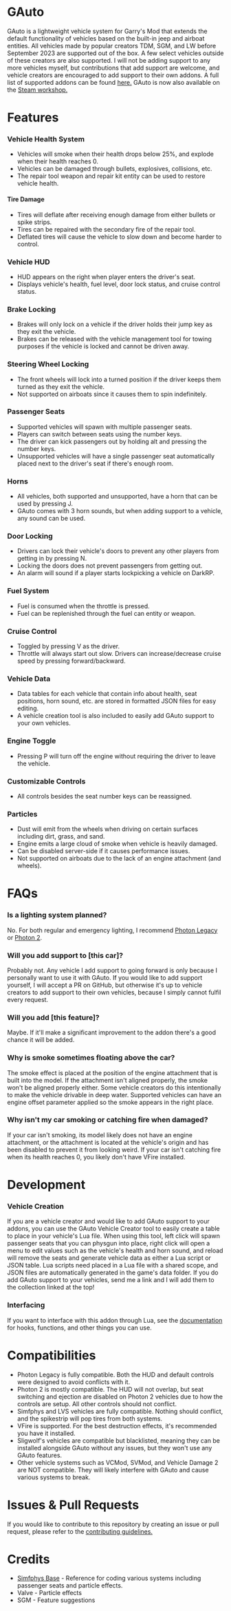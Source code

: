 # GAuto
GAuto is a lightweight vehicle system for Garry's Mod that extends the default functionality of vehicles based on the built-in jeep and airboat entities. All vehicles made by popular creators TDM, SGM, and LW before September 2023 are supported out of the box. A few select vehicles outside of these creators are also supported. I will not be adding support to any more vehicles myself, but contributions that add support are welcome, and vehicle creators are encouraged to add support to their own addons. A full list of supported addons can be found [here.](https://steamcommunity.com/sharedfiles/filedetails/?id=3018834846) GAuto is now also available on the [Steam workshop.](https://steamcommunity.com/sharedfiles/filedetails/?id=3048040907)

# Features
### Vehicle Health System
- Vehicles will smoke when their health drops below 25%, and explode when their health reaches 0.
- Vehicles can be damaged through bullets, explosives, collisions, etc.
- The repair tool weapon and repair kit entity can be used to restore vehicle health.
#### Tire Damage
- Tires will deflate after receiving enough damage from either bullets or spike strips.
- Tires can be repaired with the secondary fire of the repair tool.
- Deflated tires will cause the vehicle to slow down and become harder to control.
### Vehicle HUD
- HUD appears on the right when player enters the driver's seat.
- Displays vehicle's health, fuel level, door lock status, and cruise control status.
### Brake Locking
- Brakes will only lock on a vehicle if the driver holds their jump key as they exit the vehicle.
- Brakes can be released with the vehicle management tool for towing purposes if the vehicle is locked and cannot be driven away.
### Steering Wheel Locking
- The front wheels will lock into a turned position if the driver keeps them turned as they exit the vehicle.
- Not supported on airboats since it causes them to spin indefinitely.
### Passenger Seats
- Supported vehicles will spawn with multiple passenger seats.
- Players can switch between seats using the number keys.
- The driver can kick passengers out by holding alt and pressing the number keys.
- Unsupported vehicles will have a single passenger seat automatically placed next to the driver's seat if there's enough room.
### Horns
- All vehicles, both supported and unsupported, have a horn that can be used by pressing J.
- GAuto comes with 3 horn sounds, but when adding support to a vehicle, any sound can be used.
### Door Locking
- Drivers can lock their vehicle's doors to prevent any other players from getting in by pressing N.
- Locking the doors does not prevent passengers from getting out.
- An alarm will sound if a player starts lockpicking a vehicle on DarkRP.
### Fuel System
- Fuel is consumed when the throttle is pressed.
- Fuel can be replenished through the fuel can entity or weapon.
### Cruise Control
- Toggled by pressing V as the driver.
- Throttle will always start out slow. Drivers can increase/decrease cruise speed by pressing forward/backward.
### Vehicle Data
- Data tables for each vehicle that contain info about health, seat positions, horn sound, etc. are stored in formatted JSON files for easy editing.
- A vehicle creation tool is also included to easily add GAuto support to your own vehicles.
### Engine Toggle
- Pressing P will turn off the engine without requiring the driver to leave the vehicle.
### Customizable Controls
- All controls besides the seat number keys can be reassigned.
### Particles
- Dust will emit from the wheels when driving on certain surfaces including dirt, grass, and sand.
- Engine emits a large cloud of smoke when vehicle is heavily damaged.
- Can be disabled server-side if it causes performance issues.
- Not supported on airboats due to the lack of an engine attachment (and wheels).

# FAQs
### Is a lighting system planned?
No. For both regular and emergency lighting, I recommend [Photon Legacy](https://steamcommunity.com/sharedfiles/filedetails/?id=339648087) or [Photon 2](https://steamcommunity.com/sharedfiles/filedetails/?id=3128242636).
### Will you add support to [this car]?
Probably not. Any vehicle I add support to going forward is only because I personally want to use it with GAuto. If you would like to add support yourself, I will accept a PR on GitHub, but otherwise it's up to vehicle creators to add support to their own vehicles, because I simply cannot fulfil every request.
### Will you add [this feature]?
Maybe. If it'll make a significant improvement to the addon there's a good chance it will be added.
### Why is smoke sometimes floating above the car?
The smoke effect is placed at the position of the engine attachment that is built into the model. If the attachment isn't aligned properly, the smoke won't be aligned properly either. Some vehicle creators do this intentionally to make the vehicle drivable in deep water. Supported vehicles can have an engine offset parameter applied so the smoke appears in the right place.
### Why isn't my car smoking or catching fire when damaged?
If your car isn't smoking, its model likely does not have an engine attachment, or the attachment is located at the vehicle's origin and has been disabled to prevent it from looking weird. If your car isn't catching fire when its health reaches 0, you likely don't have VFire installed.

# Development
### Vehicle Creation
 If you are a vehicle creator and would like to add GAuto support to your addons, you can use the GAuto Vehicle Creator tool to easily create a table to place in your vehicle's Lua file. When using this tool, left click will spawn passenger seats that you can physgun into place, right click will open a menu to edit values such as the vehicle's health and horn sound, and reload will remove the seats and generate vehicle data as either a Lua script or JSON table. Lua scripts need placed in a Lua file with a shared scope, and JSON files are automatically generated in the game's data folder. If you do add GAuto support to your vehicles, send me a link and I will add them to the collection linked at the top!
### Interfacing
If you want to interface with this addon through Lua, see the [documentation](dev.md) for hooks, functions, and other things you can use.

# Compatibilities
 - Photon Legacy is fully compatible. Both the HUD and default controls were designed to avoid conflicts with it.
 - Photon 2 is mostly compatible. The HUD will not overlap, but seat switching and ejection are disabled on Photon 2 vehicles due to how the controls are setup. All other controls should not conflict.
 - Simfphys and LVS vehicles are fully compatible. Nothing should conflict, and the spikestrip will pop tires from both systems.
 - VFire is supported. For the best destruction effects, it's recommended you have it installed.
 - Sligwolf's vehicles are compatible but blacklisted, meaning they can be installed alongside GAuto without any issues, but they won't use any GAuto features.
 - Other vehicle systems such as VCMod, SVMod, and Vehicle Damage 2 are NOT compatible. They will likely interfere with GAuto and cause various systems to break.

# Issues & Pull Requests
 If you would like to contribute to this repository by creating an issue or pull request, please refer to the [contributing guidelines.](https://lambdagaming.github.io/contributing.html)

# Credits
- [Simfphys Base](https://github.com/Blu-x92/simfphys_base) - Reference for coding various systems including passenger seats and particle effects.
- Valve - Particle effects
- SGM - Feature suggestions
